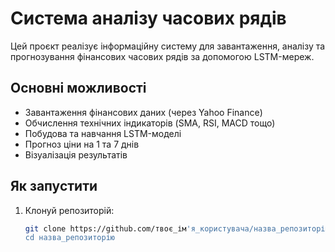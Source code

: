 # Система аналізу часових рядів

Цей проєкт реалізує інформаційну систему для завантаження, аналізу та прогнозування фінансових часових рядів за допомогою LSTM-мереж.

## Основні можливості

- Завантаження фінансових даних (через Yahoo Finance)
- Обчислення технічних індикаторів (SMA, RSI, MACD тощо)
- Побудова та навчання LSTM-моделі
- Прогноз ціни на 1 та 7 днів
- Візуалізація результатів

## Як запустити

1. Клонуй репозиторій:
   ```bash
   git clone https://github.com/твоє_ім'я_користувача/назва_репозиторію.git
   cd назва_репозиторію
